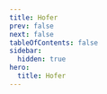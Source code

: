 ```yaml
---
title: Hofer
prev: false
next: false
tableOfContents: false
sidebar:
  hidden: true
hero:
  title: Hofer
---
```

